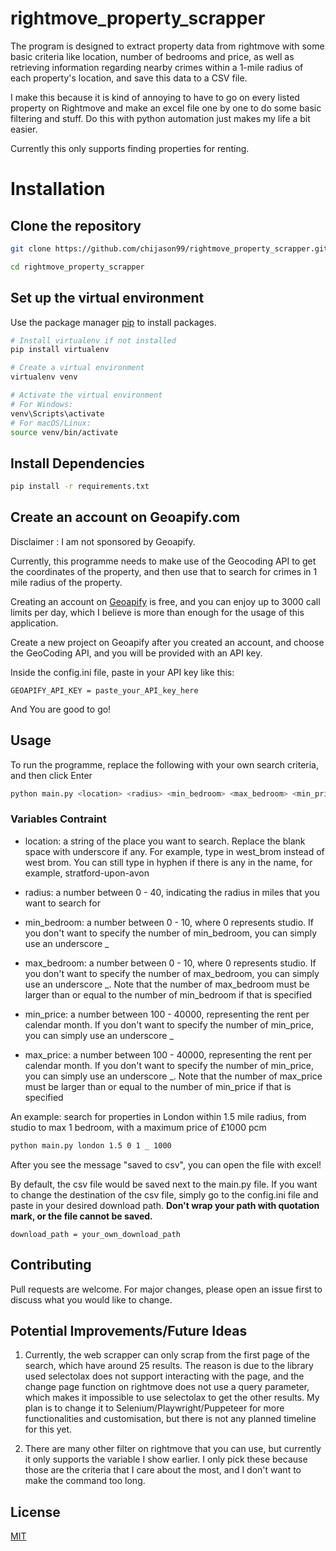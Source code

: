 # rightmove_property_scrapper

The program is designed to extract property data from rightmove with some basic criteria like location, number of bedrooms and price, as well as retrieving information regarding nearby crimes within a 1-mile radius of each property's location, and save this data to a CSV file.

I make this because it is kind of annoying to have to go on every listed property on Rightmove and make an excel file one by one to do some basic filtering and stuff. Do this with python automation just makes my life a bit easier.

Currently this only supports finding properties for renting.

# Installation

## Clone the repository

```bash
git clone https://github.com/chijason99/rightmove_property_scrapper.git

cd rightmove_property_scrapper
```
## Set up the virtual environment
Use the package manager [pip](https://pip.pypa.io/en/stable/) to install packages.

```bash
# Install virtualenv if not installed
pip install virtualenv

# Create a virtual environment
virtualenv venv

# Activate the virtual environment
# For Windows:
venv\Scripts\activate
# For macOS/Linux:
source venv/bin/activate

```

## Install Dependencies
```bash
pip install -r requirements.txt
```

## Create an account on Geoapify.com

Disclaimer : I am not sponsored by Geoapify.

Currently, this programme needs to make use of the Geocoding API to get the coordinates of the property, and then use that to search for crimes in 1 mile radius of the property.

Creating an account on [Geoapify](https://www.geoapify.com/) is free, and you can enjoy up to 3000 call limits per day, which I believe is more than enough for the usage of this application.

Create a new project on Geoapify after you created an account, and choose the GeoCoding API, and you will be provided with an API key.

Inside the config.ini file, paste in your API key like this:

```
GEOAPIFY_API_KEY = paste_your_API_key_here
```
And You are good to go!

## Usage
To run the programme, replace the following <variable> with your own search criteria, and then click Enter

```bash
python main.py <location> <radius> <min_bedroom> <max_bedroom> <min_price> <max_price>
```
### Variables Contraint
- location: a string of the place you want to search. Replace the blank space with underscore if any. For example, type in west_brom instead of west brom. You can still type in hyphen if there is any in the name, for example, stratford-upon-avon

- radius: a number between 0 - 40, indicating the radius in miles that you want to search for

- min_bedroom: a number between 0 - 10, where 0 represents studio. If you don't want to specify the number of min_bedroom, you can simply use an underscore _

- max_bedroom: a number between 0 - 10, where 0 represents studio. If you don't want to specify the number of max_bedroom, you can simply use an underscore _. Note that the number of max_bedroom must be larger than or equal to the number of min_bedroom if that is specified

- min_price: a number between 100 - 40000, representing the rent per calendar month. If you don't want to specify the number of min_price, you can simply use an underscore _

- max_price: a number between 100 - 40000, representing the rent per calendar month. If you don't want to specify the number of min_price, you can simply use an underscore _. Note that the number of max_price must be larger than or equal to the number of min_price if that is specified

An example: search for properties in London within 1.5 mile radius, from studio to max 1 bedroom, with a maximum price of £1000 pcm

```bash
python main.py london 1.5 0 1 _ 1000
```
After you see the message "saved to csv", you can open the file with excel!

By default, the csv file would be saved next to the main.py file. If you want to change the destination of the csv file, simply go to the config.ini file and paste in your desired download path. **Don't wrap your path with quotation mark, or the file cannot be saved.**

```
download_path = your_own_download_path
```

## Contributing

Pull requests are welcome. For major changes, please open an issue first
to discuss what you would like to change.


## Potential Improvements/Future Ideas
1. Currently, the web scrapper can only scrap from the first page of the search, which have around 25 results. The reason is due to the library used selectolax does not support interacting with the page, and the change page function on rightmove does not use a query parameter, which makes it impossible to use selectolax to get the other results. My plan is to change it to Selenium/Playwright/Puppeteer for more functionalities and customisation, but there is not any planned timeline for this yet.

2. There are many other filter on rightmove that you can use, but currently it only supports the variable I show earlier. I only pick these because those are the criteria that I care about the most, and I don't want to make the command too long.

## License

[MIT](https://choosealicense.com/licenses/mit/)

